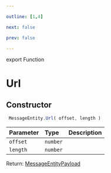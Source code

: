```yaml
---

outline: [1,4]

next: false

prev: false

---
```


export Function
# Url

## Constructor
```ts
 MessageEntity.Url( offset, length )
 ```
| Parameter | Type | Description |
| :--- | :--- | :--- |
| `offset` | `number` | |
| `length` | `number` | |

Return: [MessageEntityPayload](../../../interfaces/MessageEntityPayload.md)
